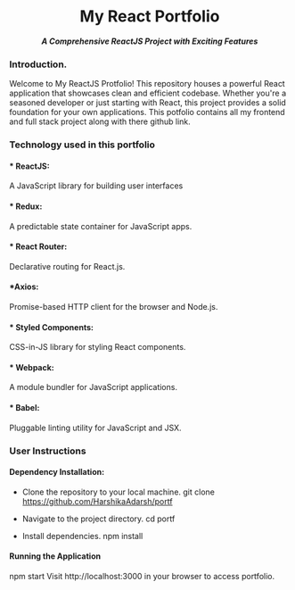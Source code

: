 
<h1 align="center"> My React Portfolio </h1>
<p align="center"><i><b> A Comprehensive ReactJS Project with Exciting Features</b></i></p>

### Introduction.

Welcome to My ReactJS Protfolio! This repository houses a powerful React application that showcases clean and efficient codebase. Whether you're a seasoned developer or just starting with React, this project provides a solid foundation for your own applications. This potfolio contains all my frontend and full stack project along with there github link. 

### Technology used in this portfolio
#### * ReactJS:
 A JavaScript library for building user interfaces

#### * Redux:
A predictable state container for JavaScript apps.

#### * React Router:
Declarative routing for React.js.

#### *Axios:
Promise-based HTTP client for the browser and Node.js.

#### * Styled Components:
CSS-in-JS library for styling React components.


#### * Webpack:
A module bundler for JavaScript applications.


#### * Babel:
 Pluggable linting utility for JavaScript and JSX.


### User Instructions

#### Dependency Installation:

* Clone the repository to your local machine.
git clone https://github.com/HarshikaAdarsh/portf

* Navigate to the project directory.
cd portf

* Install dependencies.
npm install


#### Running the Application

npm start
Visit http://localhost:3000 in your browser to access portfolio.